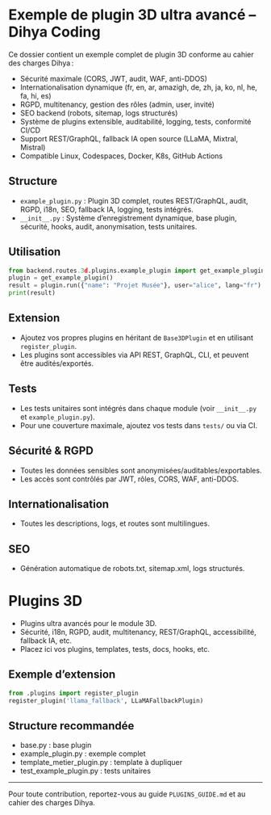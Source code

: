 # Exemple de plugin 3D ultra avancé – Dihya Coding

Ce dossier contient un exemple complet de plugin 3D conforme au cahier des charges Dihya :
- Sécurité maximale (CORS, JWT, audit, WAF, anti-DDOS)
- Internationalisation dynamique (fr, en, ar, amazigh, de, zh, ja, ko, nl, he, fa, hi, es)
- RGPD, multitenancy, gestion des rôles (admin, user, invité)
- SEO backend (robots, sitemap, logs structurés)
- Système de plugins extensible, auditabilité, logging, tests, conformité CI/CD
- Support REST/GraphQL, fallback IA open source (LLaMA, Mixtral, Mistral)
- Compatible Linux, Codespaces, Docker, K8s, GitHub Actions

## Structure
- `example_plugin.py` : Plugin 3D complet, routes REST/GraphQL, audit, RGPD, i18n, SEO, fallback IA, logging, tests intégrés.
- `__init__.py` : Système d’enregistrement dynamique, base plugin, sécurité, hooks, audit, anonymisation, tests unitaires.

## Utilisation
```python
from backend.routes.3d.plugins.example_plugin import get_example_plugin
plugin = get_example_plugin()
result = plugin.run({"name": "Projet Musée"}, user="alice", lang="fr")
print(result)
```

## Extension
- Ajoutez vos propres plugins en héritant de `Base3DPlugin` et en utilisant `register_plugin`.
- Les plugins sont accessibles via API REST, GraphQL, CLI, et peuvent être audités/exportés.

## Tests
- Les tests unitaires sont intégrés dans chaque module (voir `__init__.py` et `example_plugin.py`).
- Pour une couverture maximale, ajoutez vos tests dans `tests/` ou via CI.

## Sécurité & RGPD
- Toutes les données sensibles sont anonymisées/auditables/exportables.
- Les accès sont contrôlés par JWT, rôles, CORS, WAF, anti-DDOS.

## Internationalisation
- Toutes les descriptions, logs, et routes sont multilingues.

## SEO
- Génération automatique de robots.txt, sitemap.xml, logs structurés.

# Plugins 3D

- Plugins ultra avancés pour le module 3D.
- Sécurité, i18n, RGPD, audit, multitenancy, REST/GraphQL, accessibilité, fallback IA, etc.
- Placez ici vos plugins, templates, tests, docs, hooks, etc.

## Exemple d’extension
```python
from .plugins import register_plugin
register_plugin('llama_fallback', LLaMAFallbackPlugin)
```

## Structure recommandée
- base.py : base plugin
- example_plugin.py : exemple complet
- template_metier_plugin.py : template à dupliquer
- test_example_plugin.py : tests unitaires

---

Pour toute contribution, reportez-vous au guide `PLUGINS_GUIDE.md` et au cahier des charges Dihya.
